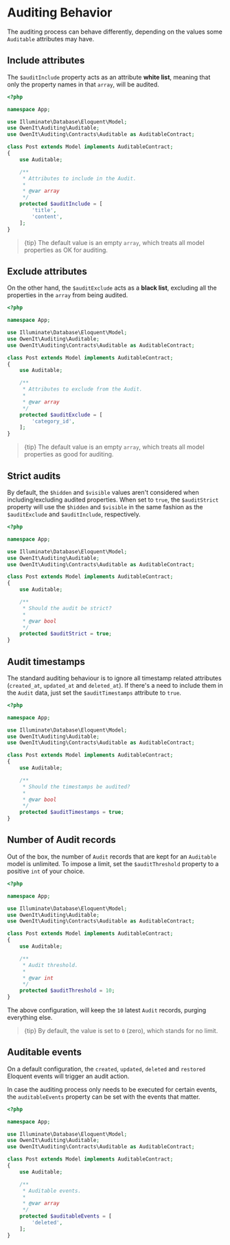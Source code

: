 # Auditing Behavior

The auditing process can behave differently, depending on the values some `Auditable` attributes may have.

## Include attributes

The `$auditInclude` property acts as an attribute **white list**, meaning that only the property names in that `array`, will be audited.

```php
<?php

namespace App;

use Illuminate\Database\Eloquent\Model;
use OwenIt\Auditing\Auditable;
use OwenIt\Auditing\Contracts\Auditable as AuditableContract;

class Post extends Model implements AuditableContract;
{
    use Auditable;

    /**
     * Attributes to include in the Audit.
     *
     * @var array
     */
    protected $auditInclude = [
        'title',
        'content',
    ];
}
```

> {tip} The default value is an empty `array`, which treats all model properties as OK for auditing.

## Exclude attributes
On the other hand, the `$auditExclude` acts as a **black list**, excluding all the properties in the `array` from being audited.

```php
<?php

namespace App;

use Illuminate\Database\Eloquent\Model;
use OwenIt\Auditing\Auditable;
use OwenIt\Auditing\Contracts\Auditable as AuditableContract;

class Post extends Model implements AuditableContract;
{
    use Auditable;

    /**
     * Attributes to exclude from the Audit.
     *
     * @var array
     */
    protected $auditExclude = [
        'category_id',
    ];
}
```

> {tip} The default value is an empty `array`, which treats all model properties as good for auditing.

## Strict audits

By default, the `$hidden` and `$visible` values aren't considered when including/excluding audited properties.
When set to `true`, the `$auditStrict` property will use the `$hidden` and `$visible` in the same fashion as the `$auditExclude` and `$auditInclude`, respectively.

```php
<?php

namespace App;

use Illuminate\Database\Eloquent\Model;
use OwenIt\Auditing\Auditable;
use OwenIt\Auditing\Contracts\Auditable as AuditableContract;

class Post extends Model implements AuditableContract;
{
    use Auditable;

    /**
     * Should the audit be strict?
     *
     * @var bool
     */
    protected $auditStrict = true;
}
```

## Audit timestamps

The standard auditing behaviour is to ignore all timestamp related attributes (`created_at`, `updated_at` and `deleted_at`).
If there's a need to include them in the `Audit` data, just set the `$auditTimestamps` attribute to `true`.

```php
<?php

namespace App;

use Illuminate\Database\Eloquent\Model;
use OwenIt\Auditing\Auditable;
use OwenIt\Auditing\Contracts\Auditable as AuditableContract;

class Post extends Model implements AuditableContract;
{
    use Auditable;

    /**
     * Should the timestamps be audited?
     *
     * @var bool
     */
    protected $auditTimestamps = true;
}
```

## Number of Audit records

Out of the box, the number of `Audit` records that are kept for an `Auditable` model is unlimited.
To impose a limit, set the `$auditThreshold` property to a positive `int` of your choice.

```php
<?php

namespace App;

use Illuminate\Database\Eloquent\Model;
use OwenIt\Auditing\Auditable;
use OwenIt\Auditing\Contracts\Auditable as AuditableContract;

class Post extends Model implements AuditableContract;
{
    use Auditable;

    /**
     * Audit threshold.
     *
     * @var int
     */
    protected $auditThreshold = 10;
}
```

The above configuration, will keep the `10` latest `Audit` records, purging everything else.

> {tip} By default, the value is set to `0` (zero), which stands for no limit.


## Auditable events

On a default configuration, the `created`, `updated`, `deleted` and `restored` Eloquent events will trigger an audit action.

In case the auditing process only needs to be executed for certain events, the `auditableEvents` property can be set with the events that matter.

```php
<?php

namespace App;

use Illuminate\Database\Eloquent\Model;
use OwenIt\Auditing\Auditable;
use OwenIt\Auditing\Contracts\Auditable as AuditableContract;

class Post extends Model implements AuditableContract;
{
    use Auditable;

    /**
     * Auditable events.
     *
     * @var array
     */
    protected $auditableEvents = [
        'deleted',
    ];
}
```
